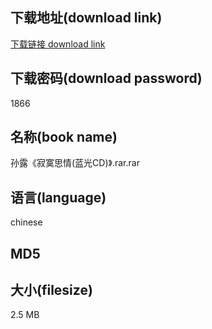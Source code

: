 ## 下载地址(download link)
[下载链接 download link](https://tutu365.netlify.app/?s=%E5%AD%99%E9%9C%B2%E3%80%8A%E5%AF%82%E5%AF%9E%E6%80%9D%E6%83%85%28%E8%93%9D%E5%85%89CD%29%E3%80%8B.rar)

## 下载密码(download password)
1866

## 名称(book name)
孙露《寂寞思情(蓝光CD)》.rar.rar

## 语言(language)
chinese

## MD5


## 大小(filesize)
2.5 MB
